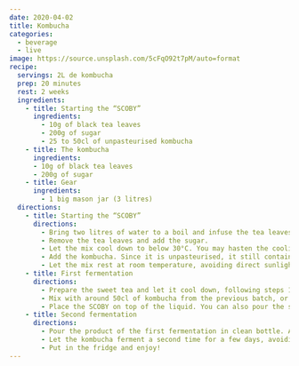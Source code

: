 ```yaml
---
date: 2020-04-02
title: Kombucha
categories:
  - beverage
  - live
image: https://source.unsplash.com/5cFqO92t7pM/auto=format
recipe:
  servings: 2L de kombucha
  prep: 20 minutes
  rest: 2 weeks
  ingredients:
    - title: Starting the “SCOBY”
      ingredients:
        - 10g of black tea leaves
        - 200g of sugar
        - 25 to 50cl of unpasteurised kombucha
    - title: The kombucha
      ingredients:
      - 10g of black tea leaves
      - 200g of sugar
    - title: Gear
      ingredients:
        - 1 big mason jar (3 litres)
  directions:
    - title: Starting the “SCOBY”
      directions:
        - Bring two litres of water to a boil and infuse the tea leaves.
        - Remove the tea leaves and add the sugar.
        - Let the mix cool down to below 30°C. You may hasten the cooling by putting the mix in a shut mason jar and emerge it in colder water (be wary of the temperature difference, you do not want to break the glass)...
        - Add the kombucha. Since it is unpasteurised, it still contains the bacteria and yeast colony that will start the SCOBY.
        - Let the mix rest at room temperature, avoiding direct sunlight. Leave the jar open, but put a cloth on the opening. After one to three weeks, a translucent layer will start covering the liquid – that is the SCOBY!
    - title: First fermentation
      directions:
        - Prepare the sweet tea and let it cool down, following steps 1 through 3 to start the SCOBY.
        - Mix with around 50cl of kombucha from the previous batch, or some unpasteurised kombucha if you are using the SCOBY for the first time.
        - Place the SCOBY on top of the liquid. You can also pour the sweet tea directly on the SCOBY with some leftover product of the previous batch once the SCOBY is mature enough (after a few weeks). The SCOBY might sink to the bottom of the jar, but that is perfectly fine.
    - title: Second fermentation
      directions:
        - Pour the product of the first fermentation in clean bottle. Add a bit of juice or dry fruit to give it some flavour (eg hibiscus flower of fresh ginger).
        - Let the kombucha ferment a second time for a few days, avoiding direct sunlight. The mix will become sparkling as the carbon dioxide released during the fermentation gets trapped in the bottle.
        - Put in the fridge and enjoy!
---
```

